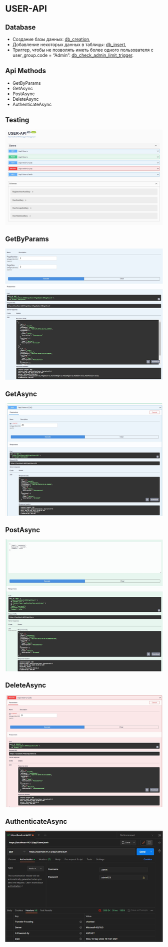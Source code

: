 # USER-API

## Database
- Создание базы данных: [db_creation](db_creation.sql),
- Добавление некоторых данных в таблицы: [db_insert](db_insert_some_data.sql),
- Триггер, чтобы не позволять иметь более одного пользователя с user_group.code = “Admin”: [db_check_admin_limit_trigger](db_check_admin_limit_trigger.sql).

## Api Methods
- GetByParams
- GetAsync
- PostAsync
- DeleteAsync
- AuthenticateAsync

## Testing
![Common](TestImages/Common.jpg)
## GetByParams
![GetByParams](TestImages/GetByParams.jpg)
## GetAsync
![GetAsync](TestImages/GetAsync.jpg)
## PostAsync
![PostAsync](TestImages/PostAsync.jpg)
## DeleteAsync
![DeleteAsync](TestImages/DeleteAsync.jpg)
## AuthenticateAsync
![AuthenticateAsync](TestImages/AuthenticateAsync.jpg)